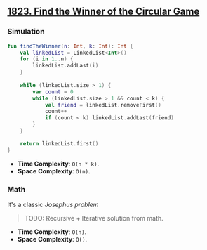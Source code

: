 ## [1823. Find the Winner of the Circular Game](https://leetcode.com/problems/find-the-winner-of-the-circular-game)

### Simulation
```kotlin
fun findTheWinner(n: Int, k: Int): Int {
    val linkedList = LinkedList<Int>()
    for (i in 1..n) {
        linkedList.addLast(i)
    }
    
    while (linkedList.size > 1) {
        var count = 0
        while (linkedList.size > 1 && count < k) {
            val friend = linkedList.removeFirst() 
            count++
            if (count < k) linkedList.addLast(friend)
        }
    }

    return linkedList.first()
}
```

* **Time Complexity**: `O(n * k)`.
* **Space Complexity**: `O(n)`.

### Math
It's a classic *Josephus problem*

> TODO: Recursive + Iterative solution from math.

* **Time Complexity**: `O(n)`.
* **Space Complexity**: `O()`.